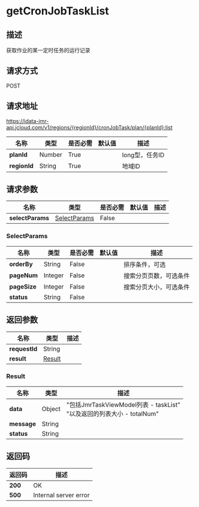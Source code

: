# getCronJobTaskList


## 描述
获取作业的某一定时任务的运行记录

## 请求方式
POST

## 请求地址
https://idata-jmr-api.jcloud.com/v1/regions/{regionId}/cronJobTask/plan/{planId}:list

|名称|类型|是否必需|默认值|描述|
|---|---|---|---|---|
|**planId**|Number|True||long型，任务ID|
|**regionId**|String|True||地域ID|

## 请求参数
|名称|类型|是否必需|默认值|描述|
|---|---|---|---|---|
|**selectParams**|[SelectParams](##SelectParams)|False|||

### <a name="SelectParams">SelectParams</a>
|名称|类型|是否必需|默认值|描述|
|---|---|---|---|---|
|**orderBy**|String|False||排序条件，可选|
|**pageNum**|Integer|False||搜索分页页数，可选条件|
|**pageSize**|Integer|False||搜索分页大小，可选条件|
|**status**|String|False|||

## 返回参数
|名称|类型|描述|
|---|---|---|
|**requestId**|String||
|**result**|[Result](##Result)||


### <a name="Result">Result</a>
|名称|类型|描述|
|---|---|---|
|**data**|Object|"包括JmrTaskViewModel列表 - taskList"<br>"以及返回的列表大小 - totalNum"<br>|
|**message**|String||
|**status**|String||

## 返回码
|返回码|描述|
|---|---|
|**200**|OK|
|**500**|Internal server error|
